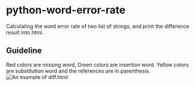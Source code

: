 # python-word-error-rate
Calculating the word error rate of two list of strings, and print the difference result into html. 

## Guideline


Red colors are missing word, Green colors are insertion word. Yellow colors are substitution word and the references are in parenthesis.
![An example of diff.html](https://github.com/imalic3/python-word-error-rate/blob/master/example.png)
